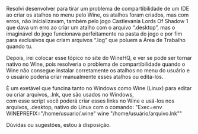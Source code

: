 Resolvi desenvolver para tirar um problema de compartibilidade de um IDE ao criar os atalhos no menu pelo Wine, os atalhos foram criados, mas com erros, não inicializavam, também pelo jogo Castlevania Lords Of Shadow 1 que dava um erro ao criar um atalho com o arquivo “.desktop”, mas o imaginável do jogo funcionava perfeitamente na pasta do jogo e por fim para exclusivos que criam arquivos “.log” que poluem a Área de Trabalho quando tu.

Depois, irei colocar esse tópico no site do WineHQ, e ver se pode ser tornar nativo no Wine, pois resolveria o problema de compartibilidade quando o Wine não consegue instalar corretamente os atalhos no menu do usuário e o usuário poderia criar manualmente esses atalhos ou editá-los.

È um exetável que funcina tanto no Windows como Wine (Linux) para editar ou criar arquivos, .lnk, que são usados no Windows,  
com esse script você poderá criar esses links no Wine e usá-los nos arquivos, .desktop, nativo do Linux com o comando: 
"Exec=env WINEPREFIX="/home/usuario/.wine" wine "/home/usuário/arquivo.lnk""

Dúvidas ou sugestões, estou à disposição.
